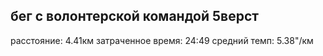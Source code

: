 ## бег с волонтерской командой 5верст

расстояние: 4.41км
затраченное время: 24:49
средний темп: 5.38"/км
